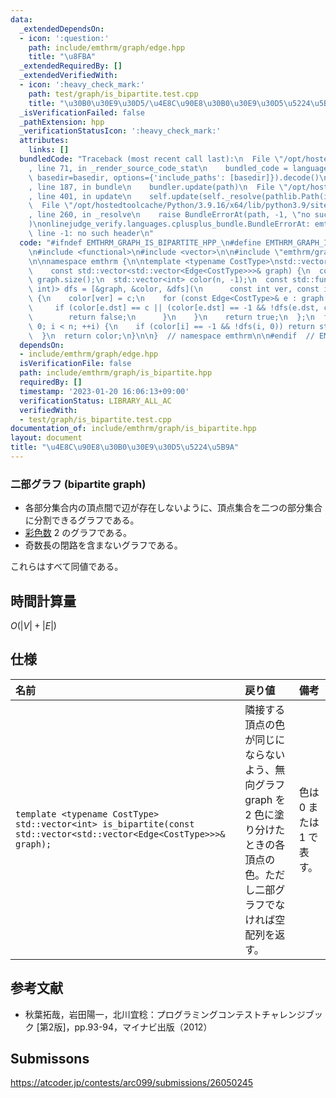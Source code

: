 ```yaml
---
data:
  _extendedDependsOn:
  - icon: ':question:'
    path: include/emthrm/graph/edge.hpp
    title: "\u8FBA"
  _extendedRequiredBy: []
  _extendedVerifiedWith:
  - icon: ':heavy_check_mark:'
    path: test/graph/is_bipartite.test.cpp
    title: "\u30B0\u30E9\u30D5/\u4E8C\u90E8\u30B0\u30E9\u30D5\u5224\u5B9A"
  _isVerificationFailed: false
  _pathExtension: hpp
  _verificationStatusIcon: ':heavy_check_mark:'
  attributes:
    links: []
  bundledCode: "Traceback (most recent call last):\n  File \"/opt/hostedtoolcache/Python/3.9.16/x64/lib/python3.9/site-packages/onlinejudge_verify/documentation/build.py\"\
    , line 71, in _render_source_code_stat\n    bundled_code = language.bundle(stat.path,\
    \ basedir=basedir, options={'include_paths': [basedir]}).decode()\n  File \"/opt/hostedtoolcache/Python/3.9.16/x64/lib/python3.9/site-packages/onlinejudge_verify/languages/cplusplus.py\"\
    , line 187, in bundle\n    bundler.update(path)\n  File \"/opt/hostedtoolcache/Python/3.9.16/x64/lib/python3.9/site-packages/onlinejudge_verify/languages/cplusplus_bundle.py\"\
    , line 401, in update\n    self.update(self._resolve(pathlib.Path(included), included_from=path))\n\
    \  File \"/opt/hostedtoolcache/Python/3.9.16/x64/lib/python3.9/site-packages/onlinejudge_verify/languages/cplusplus_bundle.py\"\
    , line 260, in _resolve\n    raise BundleErrorAt(path, -1, \"no such header\"\
    )\nonlinejudge_verify.languages.cplusplus_bundle.BundleErrorAt: emthrm/graph/edge.hpp:\
    \ line -1: no such header\n"
  code: "#ifndef EMTHRM_GRAPH_IS_BIPARTITE_HPP_\n#define EMTHRM_GRAPH_IS_BIPARTITE_HPP_\n\
    \n#include <functional>\n#include <vector>\n\n#include \"emthrm/graph/edge.hpp\"\
    \n\nnamespace emthrm {\n\ntemplate <typename CostType>\nstd::vector<int> is_bipartite(\n\
    \    const std::vector<std::vector<Edge<CostType>>>& graph) {\n  const int n =\
    \ graph.size();\n  std::vector<int> color(n, -1);\n  const std::function<bool(int,\
    \ int)> dfs = [&graph, &color, &dfs](\n      const int ver, const int c) -> bool\
    \ {\n    color[ver] = c;\n    for (const Edge<CostType>& e : graph[ver]) {\n \
    \     if (color[e.dst] == c || (color[e.dst] == -1 && !dfs(e.dst, c ^ 1))) {\n\
    \        return false;\n      }\n    }\n    return true;\n  };\n  for (int i =\
    \ 0; i < n; ++i) {\n    if (color[i] == -1 && !dfs(i, 0)) return std::vector<int>{};\n\
    \  }\n  return color;\n}\n\n}  // namespace emthrm\n\n#endif  // EMTHRM_GRAPH_IS_BIPARTITE_HPP_\n"
  dependsOn:
  - include/emthrm/graph/edge.hpp
  isVerificationFile: false
  path: include/emthrm/graph/is_bipartite.hpp
  requiredBy: []
  timestamp: '2023-01-20 16:06:13+09:00'
  verificationStatus: LIBRARY_ALL_AC
  verifiedWith:
  - test/graph/is_bipartite.test.cpp
documentation_of: include/emthrm/graph/is_bipartite.hpp
layout: document
title: "\u4E8C\u90E8\u30B0\u30E9\u30D5\u5224\u5B9A"
---
```



### 二部グラフ (bipartite graph)

- 各部分集合内の頂点間で辺が存在しないように、頂点集合を二つの部分集合に分割できるグラフである。
- [彩色数](chromatic_number.md) $2$ のグラフである。
- 奇数長の閉路を含まないグラフである。

これらはすべて同値である。


## 時間計算量

$O(\lvert V \rvert + \lvert E \rvert)$


## 仕様

|名前|戻り値|備考|
|:--|:--|:--|
|`template <typename CostType> std::vector<int> is_bipartite(const std::vector<std::vector<Edge<CostType>>>& graph);`|隣接する頂点の色が同じにならないよう、無向グラフ $\mathrm{graph}$ を $2$ 色に塗り分けたときの各頂点の色。ただし二部グラフでなければ空配列を返す。|色は $0$ または $1$ で表す。|


## 参考文献

- 秋葉拓哉，岩田陽一，北川宜稔：プログラミングコンテストチャレンジブック \[第2版\]，pp.93-94，マイナビ出版（2012）


## Submissons

https://atcoder.jp/contests/arc099/submissions/26050245

